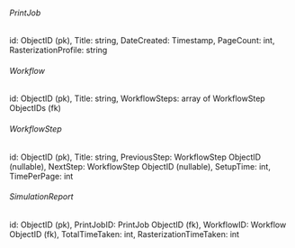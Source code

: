 <h6>PrintJob</h6>
id: ObjectID (pk),
Title: string, 
DateCreated: Timestamp, 
PageCount: int, 
RasterizationProfile: string

<h6>Workflow</h6>
id: ObjectID (pk),
Title: string, 
WorkflowSteps: array of WorkflowStep ObjectIDs (fk)

<h6>WorkflowStep</h6>
id: ObjectID (pk),
Title: string, 
PreviousStep: WorkflowStep ObjectID (nullable),
NextStep: WorkflowStep ObjectID (nullable),
SetupTime: int,
TimePerPage: int

<h6>SimulationReport</h6>
id: ObjectID (pk),
PrintJobID: PrintJob ObjectID (fk),
WorkflowID: Workflow ObjectID (fk),
TotalTimeTaken: int,
RasterizationTimeTaken: int